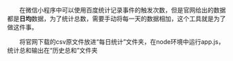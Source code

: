&emsp;&emsp;在微信小程序中可以使用百度统计记录事件的触发次数，但是官网给出的数据都是**日均**数据，为了统计总数，需要手动将每一天的数据相加，这个工具就是为了做这件事。

&emsp;&emsp;将官网下载的csv原文件放进“每日统计”文件夹，在node环境中运行app.js，统计总和输出在“历史总和”文件夹